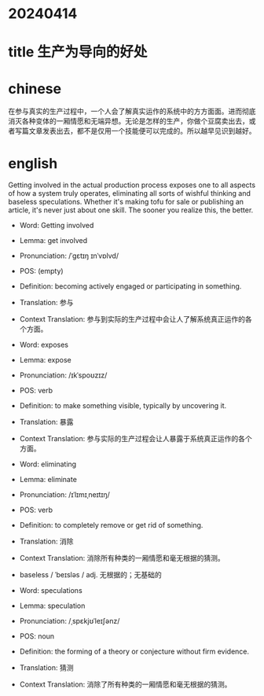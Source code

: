 
# 20240414

# title 生产为导向的好处

# chinese 

在参与真实的生产过程中，一个人会了解真实运作的系统中的方方面面。进而彻底消灭各种变体的一厢情愿和无端异想。无论是怎样的生产，你做个豆腐卖出去，或者写篇文章发表出去，都不是仅用一个技能便可以完成的。所以越早见识到越好。

# english
Getting involved in the actual production process exposes one to all aspects of how a system truly operates, eliminating all sorts of wishful thinking and baseless speculations. Whether it's making tofu for sale or publishing an article, it's never just about one skill. The sooner you realize this, the better.

- Word: Getting involved
- Lemma: get involved
- Pronunciation: /ˈɡɛtɪŋ ɪnˈvɒlvd/
- POS: (empty)
- Definition: becoming actively engaged or participating in something.
- Translation: 参与
- Context Translation: 参与到实际的生产过程中会让人了解系统真正运作的各个方面。

- Word: exposes
- Lemma: expose
- Pronunciation: /ɪkˈspoʊzɪz/
- POS: verb
- Definition: to make something visible, typically by uncovering it.
- Translation: 暴露
- Context Translation: 参与实际的生产过程会让人暴露于系统真正运作的各个方面。

- Word: eliminating
- Lemma: eliminate
- Pronunciation: /ɪˈlɪmɪˌneɪtɪŋ/
- POS: verb
- Definition: to completely remove or get rid of something.
- Translation: 消除
- Context Translation: 消除所有种类的一厢情愿和毫无根据的猜测。

- baseless / ˈbeɪsləs / adj.  无根据的；无基础的

- Word: speculations
- Lemma: speculation
- Pronunciation: /ˌspɛkjʊˈleɪʃənz/
- POS: noun
- Definition: the forming of a theory or conjecture without firm evidence.
- Translation: 猜测
- Context Translation: 消除了所有种类的一厢情愿和毫无根据的猜测。
